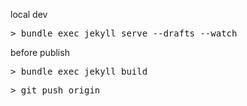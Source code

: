 local dev
<pre>
> bundle exec jekyll serve --drafts --watch
</pre>

before publish
<pre>
> bundle exec jekyll build
</pre>

<pre>
> git push origin
</pre>
